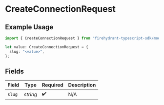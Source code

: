 # CreateConnectionRequest

## Example Usage

```typescript
import { CreateConnectionRequest } from "firehydrant-typescript-sdk/models/operations";

let value: CreateConnectionRequest = {
  slug: "<value>",
};
```

## Fields

| Field              | Type               | Required           | Description        |
| ------------------ | ------------------ | ------------------ | ------------------ |
| `slug`             | *string*           | :heavy_check_mark: | N/A                |